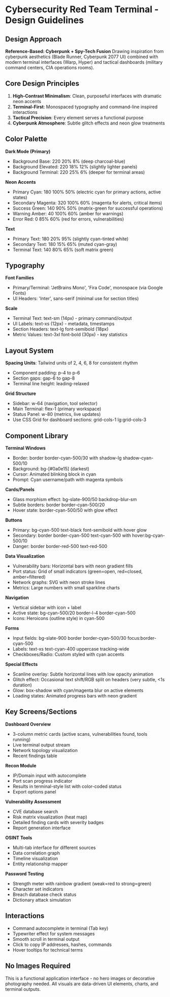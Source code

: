 # Cybersecurity Red Team Terminal - Design Guidelines

## Design Approach
**Reference-Based: Cyberpunk + Spy-Tech Fusion**
Drawing inspiration from cyberpunk aesthetics (Blade Runner, Cyberpunk 2077 UI) combined with modern terminal interfaces (Warp, Hyper) and tactical dashboards (military command centers, CIA operations rooms).

## Core Design Principles
1. **High-Contrast Minimalism**: Clean, purposeful interfaces with dramatic neon accents
2. **Terminal-First**: Monospaced typography and command-line inspired interactions
3. **Tactical Precision**: Every element serves a functional purpose
4. **Cyberpunk Atmosphere**: Subtle glitch effects and neon glow treatments

## Color Palette

**Dark Mode (Primary)**
- Background Base: 220 20% 8% (deep charcoal-blue)
- Background Elevated: 220 18% 12% (slightly lighter panels)
- Background Terminal: 220 25% 6% (deeper for terminal areas)

**Neon Accents**
- Primary Cyan: 180 100% 50% (electric cyan for primary actions, active states)
- Secondary Magenta: 320 100% 60% (magenta for alerts, critical items)
- Success Green: 140 90% 50% (matrix-green for successful operations)
- Warning Amber: 40 100% 60% (amber for warnings)
- Error Red: 0 85% 60% (red for errors, vulnerabilities)

**Text**
- Primary Text: 180 20% 95% (slightly cyan-tinted white)
- Secondary Text: 180 15% 65% (muted cyan-gray)
- Terminal Text: 140 80% 65% (soft matrix green)

## Typography

**Font Families**
- Primary/Terminal: 'JetBrains Mono', 'Fira Code', monospace (via Google Fonts)
- UI Headers: 'Inter', sans-serif (minimal use for section titles)

**Scale**
- Terminal Text: text-sm (14px) - primary command/output
- UI Labels: text-xs (12px) - metadata, timestamps
- Section Headers: text-lg font-semibold (18px)
- Metric Values: text-3xl font-bold (30px) - key statistics

## Layout System

**Spacing Units**: Tailwind units of 2, 4, 6, 8 for consistent rhythm
- Component padding: p-4 to p-6
- Section gaps: gap-6 to gap-8
- Terminal line height: leading-relaxed

**Grid Structure**
- Sidebar: w-64 (navigation, tool selector)
- Main Terminal: flex-1 (primary workspace)
- Status Panel: w-80 (metrics, live updates)
- Use CSS Grid for dashboard sections: grid-cols-1 lg:grid-cols-3

## Component Library

**Terminal Windows**
- Border: border border-cyan-500/30 with shadow-lg shadow-cyan-500/10
- Background: bg-[#0a0e15] (darkest)
- Cursor: Animated blinking block in cyan
- Prompt: Cyan username/path with magenta symbols

**Cards/Panels**
- Glass morphism effect: bg-slate-900/50 backdrop-blur-sm
- Subtle borders: border border-cyan-500/20
- Hover state: border-cyan-500/50 with glow effect

**Buttons**
- Primary: bg-cyan-500 text-black font-semibold with hover glow
- Secondary: border border-cyan-500 text-cyan-500 with hover:bg-cyan-500/10
- Danger: border border-red-500 text-red-500

**Data Visualization**
- Vulnerability bars: Horizontal bars with neon gradient fills
- Port status: Grid of small indicators (green=open, red=closed, amber=filtered)
- Network graphs: SVG with neon stroke lines
- Metrics: Large numbers with small sparkline charts

**Navigation**
- Vertical sidebar with icon + label
- Active state: bg-cyan-500/20 border-l-4 border-cyan-500
- Icons: Heroicons (outline style) in cyan-500

**Forms**
- Input fields: bg-slate-900 border border-cyan-500/30 focus:border-cyan-500
- Labels: text-xs text-cyan-400 uppercase tracking-wide
- Checkboxes/Radio: Custom styled with cyan accents

**Special Effects**
- Scanline overlay: Subtle horizontal lines with low opacity animation
- Glitch effect: Occasional text shift/RGB split on headers (very subtle, <1s duration)
- Glow: box-shadow with cyan/magenta blur on active elements
- Loading states: Animated progress bars with neon gradient

## Key Screens/Sections

**Dashboard Overview**
- 3-column metric cards (active scans, vulnerabilities found, tools running)
- Live terminal output stream
- Network topology visualization
- Recent findings table

**Recon Module**
- IP/Domain input with autocomplete
- Port scan progress indicator
- Results in terminal-style list with color-coded status
- Export options panel

**Vulnerability Assessment**
- CVE database search
- Risk matrix visualization (heat map)
- Detailed finding cards with severity badges
- Report generation interface

**OSINT Tools**
- Multi-tab interface for different sources
- Data correlation graph
- Timeline visualization
- Entity relationship mapper

**Password Testing**
- Strength meter with rainbow gradient (weak=red to strong=green)
- Character set indicators
- Breach database check status
- Dictionary attack simulation

## Interactions
- Command autocomplete in terminal (Tab key)
- Typewriter effect for system messages
- Smooth scroll in terminal output
- Click to copy IP addresses, hashes, commands
- Hover tooltips for technical terms

## No Images Required
This is a functional application interface - no hero images or decorative photography needed. All visuals are data-driven UI elements, charts, and terminal outputs.